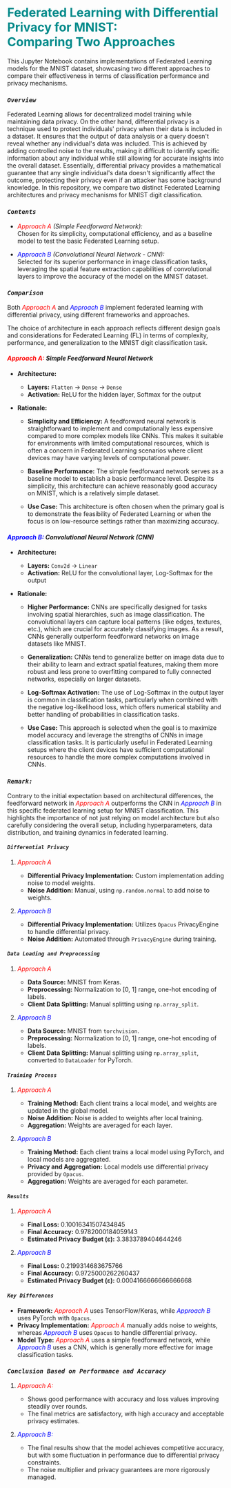 # <span style="color:darkcyan">Federated Learning with Differential Privacy for MNIST:<br>Comparing Two Approaches</span>


This Jupyter Notebook contains implementations of Federated Learning models for the MNIST dataset, showcasing two different approaches to compare their effectiveness in terms of classification performance and privacy mechanisms.

### *`Overview`*

Federated Learning allows for decentralized model training while maintaining data privacy. On the other hand, differential privacy is a technique used to protect individuals' privacy when their data is included in a dataset. It ensures that the output of data analysis or a query doesn't reveal whether any individual's data was included. This is achieved by adding controlled noise to the results, making it difficult to identify specific information about any individual while still allowing for accurate insights into the overall dataset. Essentially, differential privacy provides a mathematical guarantee that any single individual's data doesn't significantly affect the outcome, protecting their privacy even if an attacker has some background knowledge.
In this repository, we compare two distinct Federated Learning architectures and privacy mechanisms for MNIST digit classification.

### *`Contents`*

- *<span style="color:red">Approach A</span>* *(Simple Feedforward Network):*<br> Chosen for its simplicity, computational efficiency, and as a baseline model to test the basic Federated Learning setup.

  
- *<span style="color:blue">Approach B</span>* *(Convolutional Neural Network - CNN):*<br> Selected for its superior performance in image classification tasks, leveraging the spatial feature extraction capabilities of convolutional layers to improve the accuracy of the model on the MNIST dataset.

### *`Comparison`*

Both *<span style="color:red">Approach A</span>* and *<span style="color:blue">Approach B</span>* implement federated learning with differential privacy, using different frameworks and approaches.

The choice of architecture in each approach reflects different design goals and considerations for Federated Learning (FL) in terms of complexity, performance, and generalization to the MNIST digit classification task.

#### *<span style="color:red">Approach A:</span>* *Simple Feedforward Neural Network*

- **Architecture:**
  - **Layers:** `Flatten` -> `Dense` -> `Dense`
  - **Activation:** ReLU for the hidden layer, Softmax for the output

- **Rationale:**
  - **Simplicity and Efficiency:** A feedforward neural network is straightforward to implement and computationally less expensive compared to more complex models like CNNs. This makes it suitable for environments with limited computational resources, which is often a concern in Federated Learning scenarios where client devices may have varying levels of computational power.
  
  - **Baseline Performance:** The simple feedforward network serves as a baseline model to establish a basic performance level. Despite its simplicity, this architecture can achieve reasonably good accuracy on MNIST, which is a relatively simple dataset.
  
  - **Use Case:** This architecture is often chosen when the primary goal is to demonstrate the feasibility of Federated Learning or when the focus is on low-resource settings rather than maximizing accuracy.

#### *<span style="color:blue">Approach B:</span>* *Convolutional Neural Network (CNN)*

- **Architecture:**
  - **Layers:** `Conv2d` -> `Linear`
  - **Activation:** ReLU for the convolutional layer, Log-Softmax for the output

- **Rationale:**
  - **Higher Performance:** CNNs are specifically designed for tasks involving spatial hierarchies, such as image classification. The convolutional layers can capture local patterns (like edges, textures, etc.), which are crucial for accurately classifying images. As a result, CNNs generally outperform feedforward networks on image datasets like MNIST.
  
  - **Generalization:** CNNs tend to generalize better on image data due to their ability to learn and extract spatial features, making them more robust and less prone to overfitting compared to fully connected networks, especially on larger datasets.
  
  - **Log-Softmax Activation:** The use of Log-Softmax in the output layer is common in classification tasks, particularly when combined with the negative log-likelihood loss, which offers numerical stability and better handling of probabilities in classification tasks.
  
  - **Use Case:** This approach is selected when the goal is to maximize model accuracy and leverage the strengths of CNNs in image classification tasks. It is particularly useful in Federated Learning setups where the client devices have sufficient computational resources to handle the more complex computations involved in CNNs.

### *`Remark:`*
Contrary to the initial expectation based on architectural differences, the feedforward network in *<span style="color:red">Approach A</span>* outperforms the CNN in *<span style="color:blue">Approach B</span>* in this specific federated learning setup for MNIST classification. This highlights the importance of not just relying on model architecture but also carefully considering the overall setup, including hyperparameters, data distribution, and training dynamics in federated learning.

#### *`Differential Privacy`*

1. *<span style="color:red">Approach A</span>*
   - **Differential Privacy Implementation:** Custom implementation adding noise to model weights.
   - **Noise Addition:** Manual, using `np.random.normal` to add noise to weights.

2. *<span style="color:blue">Approach B</span>*
   - **Differential Privacy Implementation:** Utilizes `Opacus` PrivacyEngine to handle differential privacy.
   - **Noise Addition:** Automated through `PrivacyEngine` during training.

#### *`Data Loading and Preprocessing`*

1. *<span style="color:red">Approach A</span>*
   - **Data Source:** MNIST from Keras.
   - **Preprocessing:** Normalization to [0, 1] range, one-hot encoding of labels.
   - **Client Data Splitting:** Manual splitting using `np.array_split`.

2. *<span style="color:blue">Approach B</span>*
   - **Data Source:** MNIST from `torchvision`.
   - **Preprocessing:** Normalization to [0, 1] range, one-hot encoding of labels.
   - **Client Data Splitting:** Manual splitting using `np.array_split`, converted to `DataLoader` for PyTorch.

#### *`Training Process`*

1. *<span style="color:red">Approach A</span>*
   - **Training Method:** Each client trains a local model, and weights are updated in the global model.
   - **Noise Addition:** Noise is added to weights after local training.
   - **Aggregation:** Weights are averaged for each layer.

2. *<span style="color:blue">Approach B</span>*
   - **Training Method:** Each client trains a local model using PyTorch, and local models are aggregated.
   - **Privacy and Aggregation:** Local models use differential privacy provided by `Opacus`.
   - **Aggregation:** Weights are averaged for each parameter.

#### *`Results`*

1. *<span style="color:red">Approach A</span>*
   - **Final Loss:** 0.10016341507434845
   - **Final Accuracy:** 0.9782000184059143
   - **Estimated Privacy Budget (ε):** 3.3833789404644246

2. *<span style="color:blue">Approach B</span>*
   - **Final Loss:** 0.2199314683675766
   - **Final Accuracy:** 0.9725000262260437
   - **Estimated Privacy Budget (ε):** 0.0004166666666666668

#### *`Key Differences`*

- **Framework:** *<span style="color:red">Approach A</span>* uses TensorFlow/Keras, while *<span style="color:blue">Approach B</span>* uses PyTorch with `Opacus`.
- **Privacy Implementation:** *<span style="color:red">Approach A</span>* manually adds noise to weights, whereas *<span style="color:blue">Approach B</span>* uses `Opacus` to handle differential privacy.
- **Model Type:** *<span style="color:red">Approach A</span>* uses a simple feedforward network, while *<span style="color:blue">Approach B</span>* uses a CNN, which is generally more effective for image classification tasks.

### *`Conclusion Based on Performance and Accuracy`*

1. *<span style="color:red">Approach A:</span>*
   - Shows good performance with accuracy and loss values improving steadily over rounds.
   - The final metrics are satisfactory, with high accuracy and acceptable privacy estimates.

2. *<span style="color:blue">Approach B:</span>*
   - The final results show that the model achieves competitive accuracy, but with some fluctuation in performance due to differential privacy constraints.
   - The noise multiplier and privacy guarantees are more rigorously managed.


